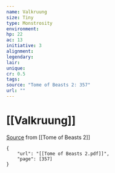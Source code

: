 ```yaml
---
name: Valkruung
size: Tiny
type: Monstrosity
environment: 
hp: 22
ac: 13
initiative: 3
alignment: 
legendary: 
lair: 
unique: 
cr: 0.5
tags: 
source: "Tome of Beasts 2: 357"
url: ""
---
```

# [[Valkruung]]

[Source](zotero://open-pdf/library/items/9UQIAB6R?page=357) from [[Tome of Beasts 2]]

```pdf
{
	"url": "[[Tome of Beasts 2.pdf]]",
	"page": [357]
}
```

